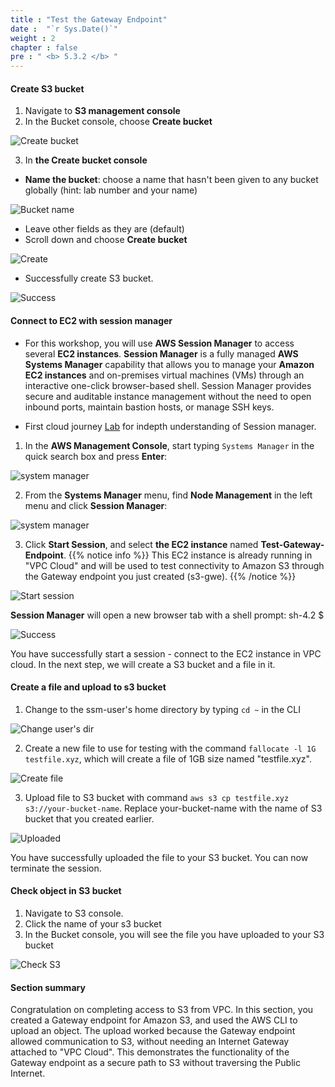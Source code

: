 ```yaml
---
title : "Test the Gateway Endpoint"
date :  "`r Sys.Date()`" 
weight : 2
chapter : false
pre : " <b> 5.3.2 </b> "
---
```


#### Create S3 bucket

1. Navigate to **S3 management console**
2. In the Bucket console, choose **Create bucket**

![Create bucket](/images/s3-vpc/create-bucket.png?featherlight=false&width=90pc)

3. In **the Create bucket console**
+ **Name the bucket**: choose a name that hasn't been given to any bucket globally (hint: lab number and your name)

![Bucket name](/images/s3-vpc/bucket-name.png?featherlight=false&width=90pc)

+ Leave other fields as they are (default)
+ Scroll down and choose **Create bucket**

![Create](/images/s3-vpc/create-button.png?featherlight=false&width=90pc)    

+ Successfully create S3 bucket.

![Success](/images/s3-vpc/bucket-success.png?featherlight=false&width=90pc)

#### Connect to EC2 with session manager

+ For this workshop, you will use **AWS Session Manager** to access several **EC2 instances**. **Session Manager** is a fully managed **AWS Systems Manager** capability that allows you to manage your **Amazon EC2 instances**  and on-premises virtual machines (VMs) through an interactive one-click browser-based shell. Session Manager provides secure and auditable instance management without the need to open inbound ports, maintain bastion hosts, or manage SSH keys.

+ First cloud journey [Lab](https://000058.awsstudygroup.com/1-introduce/) for indepth understanding of Session manager.

1. In the **AWS Management Console**, start typing ```Systems Manager``` in the quick search box and press **Enter**:

![system manager](/images/s3-vpc/sm.png?featherlight=false&width=90pc)

2. From the **Systems Manager** menu, find **Node Management** in the left menu and click **Session Manager**:

![system manager](/images/s3-vpc/sm1.png?featherlight=false&width=90pc)

3. Click **Start Session**, and select **the EC2 instance** named **Test-Gateway-Endpoint**. 
{{% notice info %}}
This EC2 instance is already running in "VPC Cloud" and will be used to test connectivity to Amazon S3 through the Gateway endpoint you just created (s3-gwe). {{% /notice %}}

![Start session](/images/s3-vpc/start-session.png?featherlight=false&width=90pc)

**Session Manager** will open a new browser tab with a shell prompt: sh-4.2 $

![Success](/images/s3-vpc/start-session-success.png?featherlight=false&width=90pc)

You have successfully start a session - connect to the EC2 instance in VPC cloud. In the next step, we will create a S3 bucket and a file in it. 

#### Create a file and upload to s3 bucket

1. Change to the ssm-user's home directory by typing ```cd ~``` in the CLI

![Change user's dir](/images/s3-vpc/cli1.png?featherlight=false&width=90pc)

2. Create a new file to use for testing with the command ```fallocate -l 1G testfile.xyz```, which will create a file of 1GB size named "testfile.xyz".

![Create file](/images/s3-vpc/cli-file.png?featherlight=false&width=90pc)

3. Upload file to S3 bucket with command ```aws s3 cp testfile.xyz s3://your-bucket-name```. Replace your-bucket-name with the name of S3 bucket that you created earlier.

![Uploaded](/images/s3-vpc/uploaded.png?featherlight=false&width=90pc)

You have successfully uploaded the file to your S3 bucket. You can now terminate the session.

#### Check object in S3 bucket

1. Navigate to S3 console.  
2. Click the name of your s3 bucket
3. In the Bucket console, you will see the file you have uploaded to your S3 bucket

![Check S3](/images/s3-vpc/check-s3-bucket.png?featherlight=false&width=90pc)

#### Section summary

Congratulation on completing access to S3 from VPC. In this section, you created a Gateway endpoint for Amazon S3, and used the AWS CLI to upload an object. The upload worked because the Gateway endpoint allowed communication to S3, without needing an Internet Gateway attached to "VPC Cloud". This demonstrates the functionality of the Gateway endpoint as a secure path to S3 without traversing the Public Internet.













